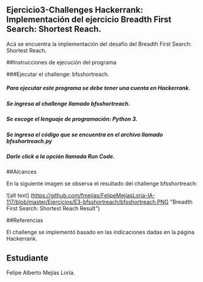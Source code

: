 ﻿## Ejercicio3-Challenges Hackerrank: Implementación del ejercicio Breadth First Search: Shortest Reach.

Acá se encuentra la implementación del desafío del Breadth First Search: Shortest Reach.

##Instrucciones de ejecución del programa

###Ejecutar el challenge: bfsshortreach.
##### Para ejecutar este programa se debe tener una cuenta en Hackerrank.
##### Se ingresa al challenge llamado bfsshortreach.
##### Se escoge el lenguaje de programación: Python 3.
##### Se ingresa el código que se encuentra en el archivo llamado bfsshortreach.py
##### Darle click a la opción llamada Run Code.

##Alcances

En la siguiente imagen se observa el resultado del challenge bfsshortreach:

![alt text] (https://github.com/fmejias/FelipeMejiasLoria-IA-117/blob/master/Ejercicios/E3-bfsshortreach/bfsshortreach.PNG "Breadth First Search: Shortest Reach Result")


##Referencias

El challenge se implementó basado en las indicaciones dadas en la página Hackerrank. 


## Estudiante

Felipe Alberto Mejías Loría.
